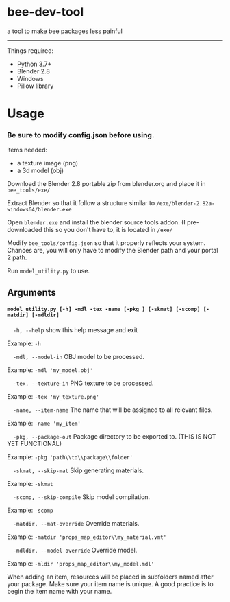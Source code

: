 # bee-dev-tool

a tool to make bee packages less painful

***

Things required:
- Python 3.7+
- Blender 2.8
- Windows
- Pillow library

# Usage
### Be sure to modify config.json before using.
items needed:
- a texture image (png)
- a 3d model (obj)

Download the Blender 2.8 portable zip from blender.org and place it in `bee_tools/exe/`

Extract Blender so that it follow a structure similar to `/exe/blender-2.82a-windows64/blender.exe`

Open `blender.exe` and install the blender source tools addon. (I pre-downloaded this so you don't have to, it is located in `/exe/`

Modify `bee_tools/config.json` so that it properly reflects your system. Chances are, you will only have to modify the Blender path and your portal 2 path.

Run `model_utility.py` to use.

## Arguments

#### `model_utility.py [-h] -mdl -tex -name [-pkg ] [-skmat] [-scomp] [-matdir] [-mdldir]`

`  -h, --help`
show this help message and exit

Example: `-h`


`  -mdl, --model-in`
OBJ model to be processed.

Example: `-mdl 'my_model.obj'`


`  -tex, --texture-in`
PNG texture to be processed.

Example: `-tex 'my_texture.png'`


`  -name, --item-name`
The name that will be assigned to all relevant files.

Example: `-name 'my_item'`


`  -pkg, --package-out`
Package directory to be exported to. (THIS IS NOT YET FUNCTIONAL)

Example: `-pkg 'path\\to\\package\\folder'`


`  -skmat, --skip-mat`
Skip generating materials.

Example: `-skmat`


`  -scomp, --skip-compile`
Skip model compilation.

Example: `-scomp`


`  -matdir, --mat-override`
Override materials.

Example: `-matdir 'props_map_editor\\my_material.vmt'`


`  -mdldir, --model-override`
Override model.

Example: `-mldir 'props_map_editor\\my_model.mdl'`

When adding an item, resources will be placed in subfolders named after your package. Make sure your item name is unique. A good practice is to begin the item name with your name.
